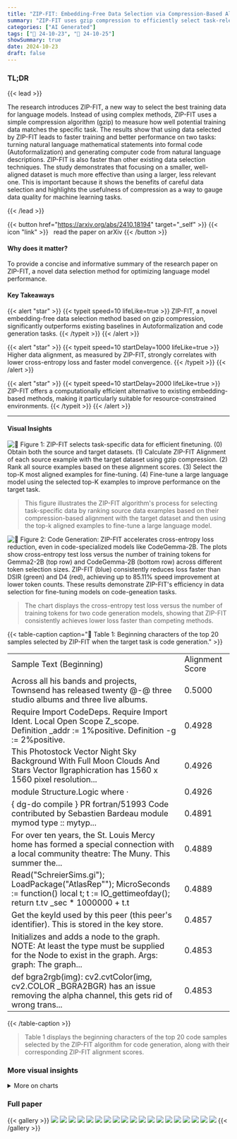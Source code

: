 ```yaml
---
title: "ZIP-FIT: Embedding-Free Data Selection via Compression-Based Alignment"
summary: "ZIP-FIT uses gzip compression to efficiently select task-relevant training data, significantly boosting language model performance and reducing training time."
categories: ["AI Generated"]
tags: ["🔖 24-10-23", "🤗 24-10-25"]
showSummary: true
date: 2024-10-23
draft: false
---
```


### TL;DR


{{< lead >}}

The research introduces ZIP-FIT, a new way to select the best training data for language models. Instead of using complex methods, ZIP-FIT uses a simple compression algorithm (gzip) to measure how well potential training data matches the specific task.  The results show that using data selected by ZIP-FIT leads to faster training and better performance on two tasks: turning natural language mathematical statements into formal code (Autoformalization) and generating computer code from natural language descriptions. ZIP-FIT is also faster than other existing data selection techniques.  The study demonstrates that focusing on a smaller, well-aligned dataset is much more effective than using a larger, less relevant one.  This is important because it shows the benefits of careful data selection and highlights the usefulness of compression as a way to gauge data quality for machine learning tasks.

{{< /lead >}}


{{< button href="https://arxiv.org/abs/2410.18194" target="_self" >}}
{{< icon "link" >}} &nbsp; read the paper on arXiv
{{< /button >}}

#### Why does it matter?
To provide a concise and informative summary of the research paper on ZIP-FIT, a novel data selection method for optimizing language model performance.
#### Key Takeaways

{{< alert "star" >}}
{{< typeit speed=10 lifeLike=true >}} ZIP-FIT, a novel embedding-free data selection method based on gzip compression, significantly outperforms existing baselines in Autoformalization and code generation tasks. {{< /typeit >}}
{{< /alert >}}

{{< alert "star" >}}
{{< typeit speed=10 startDelay=1000 lifeLike=true >}} Higher data alignment, as measured by ZIP-FIT, strongly correlates with lower cross-entropy loss and faster model convergence. {{< /typeit >}}
{{< /alert >}}

{{< alert "star" >}}
{{< typeit speed=10 startDelay=2000 lifeLike=true >}} ZIP-FIT offers a computationally efficient alternative to existing embedding-based methods, making it particularly suitable for resource-constrained environments. {{< /typeit >}}
{{< /alert >}}

------
#### Visual Insights



![](figures/figures_2_0.png "🔼 Figure 1: ZIP-FIT selects task-specific data for efficient finetuning. (0) Obtain both the source and target datasets. (1) Calculate ZIP-FIT Alignment of each source example with the target dataset using gzip compression. (2) Rank all source examples based on these alignment scores. (3) Select the top-K most aligned examples for fine-tuning. (4) Fine-tune a large language model using the selected top-K examples to improve performance on the target task.")

> This figure illustrates the ZIP-FIT algorithm's process for selecting task-specific data by ranking source data examples based on their compression-based alignment with the target dataset and then using the top-k aligned examples to fine-tune a large language model.





![](charts/charts_2_0.png "🔼 Figure 2: Code Generation: ZIP-FIT accelerates cross-entropy loss reduction, even in code-specialized models like CodeGemma-2B. The plots show cross-entropy test loss versus the number of training tokens for Gemma2-2B (top row) and CodeGemma-2B (bottom row) across different token selection sizes. ZIP-FIT (blue) consistently reduces loss faster than DSIR (green) and D4 (red), achieving up to 85.11% speed improvement at lower token counts. These results demonstrate ZIP-FIT's efficiency in data selection for fine-tuning models on code-geneation tasks.")

> The chart displays the cross-entropy test loss versus the number of training tokens for two code generation models, showing that ZIP-FIT consistently achieves lower loss faster than competing methods.





{{< table-caption caption="🔽 Table 1: Beginning characters of the top 20 samples selected by ZIP-FIT when the target task is code generation." >}}
<table id='6' style='font-size:18px'><tr><td>Sample Text (Beginning)</td><td>Alignment Score</td></tr><tr><td>Across all his bands and projects, Townsend has released twenty @-@ three studio albums and three live albums.</td><td>0.5000</td></tr><tr><td>Require Import CodeDeps. Require Import Ident. Local Open Scope Z_scope. Definition _addr := 1%positive. Definition -g := 2%positive.</td><td>0.4928</td></tr><tr><td>This Photostock Vector Night Sky Background With Full Moon Clouds And Stars Vector Ilgraphicration has 1560 x 1560 pixel resolution...</td><td>0.4926</td></tr><tr><td>module Structure.Logic where ·</td><td>0.4926</td></tr><tr><td>{ dg-do compile } PR fortran/51993 Code contributed by Sebastien Bardeau <bardeau at iram dot fr> module mymod type :: mytyp...</td><td>0.4891</td></tr><tr><td>For over ten years, the St. Louis Mercy home has formed a special connection with a local community theatre: The Muny. This summer the...</td><td>0.4889</td></tr><tr><td>Read("SchreierSims.gi"); LoadPackage("AtlasRep""); MicroSeconds := function() local t; t := IO_gettimeofday(); return t.tv _sec * 1000000 + t.t</td><td>0.4889</td></tr><tr><td>Get the keyId used by this peer (this peer's identifier). This is stored in the key store.</td><td>0.4857</td></tr><tr><td>Initializes and adds a node to the graph. NOTE: At least the type must be supplied for the Node to exist in the graph. Args: graph: The graph...</td><td>0.4853</td></tr><tr><td>def bgra2rgb(img): cv2.cvtColor(img, cv2.COLOR _BGRA2BGR) has an issue removing the alpha channel, this gets rid of wrong trans...</td><td>0.4853</td></tr></table>{{< /table-caption >}}

> Table 1 displays the beginning characters of the top 20 code samples selected by the ZIP-FIT algorithm for code generation, along with their corresponding ZIP-FIT alignment scores.



### More visual insights



<details>
<summary>More on charts
</summary>


![](charts/charts_3_0.png "🔼 Figure 3: Higher ZIP-FIT alignment correlates with lower cross-entropy loss. The relationship between ZIP-FIT alignment and cross-entropy (CE) loss for (a) GPT-2 trained on 22k tokens (R2 = 0.90, p = 0.001) and (b) Mistral7B trained on 22k tokens (R2 = 0.75, p = 0.025). Each point represents a dataset, with its position reflecting the dataset's ZIP-FIT alignment score against the ProofNet test set and the resulting CE loss. The dashed red line indicates the linear regression fit, while the dashed grey line shows the pretrained CE loss. Higher alignment scores correspond to lower CE losses, demonstrating that training on better aligned data yields better performance.")

> The chart shows a strong negative correlation between higher ZIP-FIT alignment scores and lower cross-entropy loss for GPT-2 and Mistral7B language models, indicating that training on better-aligned data leads to improved performance.


![](charts/charts_3_1.png "🔼 Figure 3: Higher ZIP-FIT alignment correlates with lower cross-entropy loss. The relationship between ZIP-FIT alignment and cross-entropy (CE) loss for (a) GPT-2 trained on 22k tokens (R2 = 0.90, p = 0.001) and (b) Mistral7B trained on 22k tokens (R2 = 0.75, p = 0.025). Each point represents a dataset, with its position reflecting the dataset's ZIP-FIT alignment score against the ProofNet test set and the resulting CE loss. The dashed red line indicates the linear regression fit, while the dashed grey line shows the pretrained CE loss. Higher alignment scores correspond to lower CE losses, demonstrating that training on better aligned data yields better performance.")

> Higher ZIP-FIT alignment scores correlate with lower cross-entropy loss, indicating that training on better-aligned data leads to improved model performance.


![](charts/charts_5_0.png "🔼 Figure 4: Highly aligned data lowers cross-entropy loss more efficiently. The x-axis shows the number of training tokens, and the y-axis represents the cross-entropy (CE) test loss. Different curves correspond to datasets filtered by different alignment scores, indicating their relevance to the target domain. The most aligned data reduce Test CE loss significantly faster than less aligned data. The left panel depicts results using GPT-2, and the right panel uses Mistral7B, demonstrating that using highly aligned data not only accelerates training but also achieves better model performance, validating the effectiveness of ZIP-FIT for data selection in fine-tuning.")

> The chart shows that highly aligned data leads to faster convergence and lower cross-entropy loss during model training for both GPT-2 and Mistral7B language models.


![](charts/charts_6_0.png "🔼 Figure 5: AutoFormalization: ZIP-FIT consistently achieves lower test loss more quickly than D4 and DSIR, demonstrating its efficiency in data selection. The plots show cross-entropy test loss versus the number of training tokens for three models (InterLM-Math-Plus-1.8B, Gemma2-2B, and Mistral7B) across different token selection sizes. ZIP-FIT (blue line) consistently outperforms both DSIR (green line) and D4 (red line) across all model and token size configurations, highlighting its ability to process data more efficiently. The percentage labels in each plot indicate the relative speedup of ZIP-FIT over DSIR in reaching the lowest cross-entropy loss, reinforcing the method's scalability and adaptability for domain-specific fine-tuning.")

> The chart shows that ZIP-FIT consistently achieves lower cross-entropy test loss faster than DSIR and D4 across various models and token selection sizes for the AutoFormalization task, demonstrating its efficiency in data selection.


![](charts/charts_8_0.png "🔼 Figure 6: Selective data filtering with ZIP-FIT allows us to achieve better cross-entropy test loss faster than training on all the data, resulting in improved performance and efficiency. The x-axis represents the number of training tokens, while the y-axis shows the cross-entropy test loss. The curves represent models fine-tuned (FT) on datasets filtered by varying alignment thresholds (>0.1, >0.2, >0.3). The dashed line indicates the baseline performance of the pretrained Mistral7B model. Training on data filtered with higher alignment thresholds leads to superior performance, demonstrating the effectiveness of removing misaligned data in fine-tuning.")

> The chart displays the relationship between the number of training tokens and cross-entropy test loss for different data alignment thresholds, demonstrating that using more aligned data leads to faster convergence and lower test loss.


![](charts/charts_17_0.png "🔼 Figure 7: ZIP-FIT consistently achieves a lower test loss at a faster rate compared to D4 and DSIR for Autoformalization. The plots show the cross-entropy test loss against the number of training tokens for three models (InterLM-Math-Plus-1.8B, Gemma2-2B, and Mistral7B) across various token selection sizes. ZIP-FIT (blue line) consistently surpasses both DSIR (green line) and D4 (red line) across all model and token size configurations, emphasizing its superior data processing efficiency. The percentage labels in each plot denote the relative speedup of ZIP-FIT over DSIR in attaining the lowest cross-entropy loss, further underscoring the method's scalability and adaptability for domain-specific fine-tuning.")

> The chart displays the cross-entropy test loss for three different models across various token selection sizes, demonstrating that ZIP-FIT consistently achieves lower test loss at a faster rate compared to D4 and DSIR.


![](charts/charts_17_1.png "🔼 Figure 7: ZIP-FIT consistently achieves a lower test loss at a faster rate compared to D4 and DSIR for Autoformalization. The plots show the cross-entropy test loss against the number of training tokens for three models (InterLM-Math-Plus-1.8B, Gemma2-2B, and Mistral7B) across various token selection sizes. ZIP-FIT (blue line) consistently surpasses both DSIR (green line) and D4 (red line) across all model and token size configurations, emphasizing its superior data processing efficiency. The percentage labels in each plot denote the relative speedup of ZIP-FIT over DSIR in attaining the lowest cross-entropy loss, further underscoring the method's scalability and adaptability for domain-specific fine-tuning.")

> The chart compares the performance of ZIP-FIT, DSIR, and D4 in reducing cross-entropy loss during the fine-tuning of three different language models for the Autoformalization task, demonstrating ZIP-FIT's superior efficiency and speed.


![](charts/charts_17_2.png "🔼 Figure 7: ZIP-FIT consistently achieves a lower test loss at a faster rate compared to D4 and DSIR for Autoformalization. The plots show the cross-entropy test loss against the number of training tokens for three models (InterLM-Math-Plus-1.8B, Gemma2-2B, and Mistral7B) across various token selection sizes. ZIP-FIT (blue line) consistently surpasses both DSIR (green line) and D4 (red line) across all model and token size configurations, emphasizing its superior data processing efficiency. The percentage labels in each plot denote the relative speedup of ZIP-FIT over DSIR in attaining the lowest cross-entropy loss, further underscoring the method's scalability and adaptability for domain-specific fine-tuning.")

> The chart compares the cross-entropy test loss of three different language models fine-tuned using data selected by ZIP-FIT, DSIR, and D4 across varying numbers of training tokens, demonstrating ZIP-FIT's superior efficiency and faster convergence.


![](charts/charts_17_3.png "🔼 Figure 7: ZIP-FIT consistently achieves a lower test loss at a faster rate compared to D4 and DSIR for Autoformalization. The plots show the cross-entropy test loss against the number of training tokens for three models (InterLM-Math-Plus-1.8B, Gemma2-2B, and Mistral7B) across various token selection sizes. ZIP-FIT (blue line) consistently surpasses both DSIR (green line) and D4 (red line) across all model and token size configurations, emphasizing its superior data processing efficiency. The percentage labels in each plot denote the relative speedup of ZIP-FIT over DSIR in attaining the lowest cross-entropy loss, further underscoring the method's scalability and adaptability for domain-specific fine-tuning.")

> The chart displays the cross-entropy test loss of three different language models using different data selection methods (ZIP-FIT, DSIR, and D4) across varying numbers of training tokens, demonstrating ZIP-FIT's superior performance and efficiency.


![](charts/charts_17_4.png "🔼 Figure 2: Code Generation: ZIP-FIT accelerates cross-entropy loss reduction, even in code-specialized models like CodeGemma-2B. The plots show cross-entropy test loss versus the number of training tokens for Gemma2-2B (top row) and CodeGemma-2B (bottom row) across different token selection sizes. ZIP-FIT (blue) consistently reduces loss faster than DSIR (green) and D4 (red), achieving up to 85.11% speed improvement at lower token counts. These results demonstrate ZIP-FIT's efficiency in data selection for fine-tuning models on code-geneation tasks.")

> The chart displays the cross-entropy test loss versus the number of training tokens for different models and token selection sizes, showing that ZIP-FIT consistently reduces loss faster than other methods.


![](charts/charts_17_5.png "🔼 Figure 7: ZIP-FIT consistently achieves a lower test loss at a faster rate compared to D4 and DSIR for Autoformalization. The plots show the cross-entropy test loss against the number of training tokens for three models (InterLM-Math-Plus-1.8B, Gemma2-2B, and Mistral7B) across various token selection sizes. ZIP-FIT (blue line) consistently surpasses both DSIR (green line) and D4 (red line) across all model and token size configurations, emphasizing its superior data processing efficiency. The percentage labels in each plot denote the relative speedup of ZIP-FIT over DSIR in attaining the lowest cross-entropy loss, further underscoring the method's scalability and adaptability for domain-specific fine-tuning.")

> The chart compares the cross-entropy test loss of three different language models (InterLM-Math-Plus-1.8B, Gemma2-2B, and Mistral7B) trained on data selected by ZIP-FIT, DSIR, and D4 across various token selection sizes, demonstrating ZIP-FIT's superior performance and efficiency.


![](charts/charts_17_6.png "🔼 Figure 7: ZIP-FIT consistently achieves a lower test loss at a faster rate compared to D4 and DSIR for Autoformalization. The plots show the cross-entropy test loss against the number of training tokens for three models (InterLM-Math-Plus-1.8B, Gemma2-2B, and Mistral7B) across various token selection sizes. ZIP-FIT (blue line) consistently surpasses both DSIR (green line) and D4 (red line) across all model and token size configurations, emphasizing its superior data processing efficiency. The percentage labels in each plot denote the relative speedup of ZIP-FIT over DSIR in attaining the lowest cross-entropy loss, further underscoring the method's scalability and adaptability for domain-specific fine-tuning.")

> The chart compares the performance of ZIP-FIT, DSIR, and D4 in reducing cross-entropy loss during the fine-tuning of three different language models for the Autoformalization task, showing ZIP-FIT's superior efficiency and faster convergence.


![](charts/charts_17_7.png "🔼 Figure 7: ZIP-FIT consistently achieves a lower test loss at a faster rate compared to D4 and DSIR for Autoformalization. The plots show the cross-entropy test loss against the number of training tokens for three models (InterLM-Math-Plus-1.8B, Gemma2-2B, and Mistral7B) across various token selection sizes. ZIP-FIT (blue line) consistently surpasses both DSIR (green line) and D4 (red line) across all model and token size configurations, emphasizing its superior data processing efficiency. The percentage labels in each plot denote the relative speedup of ZIP-FIT over DSIR in attaining the lowest cross-entropy loss, further underscoring the method's scalability and adaptability for domain-specific fine-tuning.")

> The chart compares the performance of ZIP-FIT, DSIR, and D4 in terms of cross-entropy test loss and training speed for different model sizes and datasets in the Autoformalization task, demonstrating ZIP-FIT's superiority.


![](charts/charts_17_8.png "🔼 Figure 7: ZIP-FIT consistently achieves a lower test loss at a faster rate compared to D4 and DSIR for Autoformalization. The plots show the cross-entropy test loss against the number of training tokens for three models (InterLM-Math-Plus-1.8B, Gemma2-2B, and Mistral7B) across various token selection sizes. ZIP-FIT (blue line) consistently surpasses both DSIR (green line) and D4 (red line) across all model and token size configurations, emphasizing its superior data processing efficiency. The percentage labels in each plot denote the relative speedup of ZIP-FIT over DSIR in attaining the lowest cross-entropy loss, further underscoring the method's scalability and adaptability for domain-specific fine-tuning.")

> The chart compares the cross-entropy test loss of three different language models (InterLM-Math-Plus-1.8B, Gemma2-2B, and Mistral7B) trained using data selected by ZIP-FIT, DSIR, and D4 across various token selection sizes, demonstrating ZIP-FIT's superior efficiency and faster convergence in achieving lower test loss.


![](charts/charts_18_0.png "🔼 Figure 8: ZIP-FIP demonstrates lower cross-entropy and lower run time during data selection than competing DSIR and D4 methods. ZIP-FIT is cheaper, faster, and better performing. The run times do no include fine-tuning time, since it's a constant offset across all models. D4's data selection (not shown) takes 5hs because it uses an embedding model (opt-125m Zhang et al. (2022)), the same one as the original paper Tirumala et al. (2023).")

> The chart compares the cross-entropy test loss and data selection time of ZIP-FIT against DSIR for different models and token sizes, showing that ZIP-FIT achieves lower cross-entropy and faster data selection.


</details>



### Full paper

{{< gallery >}}
<img src="paper_images/1.png" class="grid-w50 md:grid-w33 xl:grid-w25" />
<img src="paper_images/2.png" class="grid-w50 md:grid-w33 xl:grid-w25" />
<img src="paper_images/3.png" class="grid-w50 md:grid-w33 xl:grid-w25" />
<img src="paper_images/4.png" class="grid-w50 md:grid-w33 xl:grid-w25" />
<img src="paper_images/5.png" class="grid-w50 md:grid-w33 xl:grid-w25" />
<img src="paper_images/6.png" class="grid-w50 md:grid-w33 xl:grid-w25" />
<img src="paper_images/7.png" class="grid-w50 md:grid-w33 xl:grid-w25" />
<img src="paper_images/8.png" class="grid-w50 md:grid-w33 xl:grid-w25" />
<img src="paper_images/9.png" class="grid-w50 md:grid-w33 xl:grid-w25" />
<img src="paper_images/10.png" class="grid-w50 md:grid-w33 xl:grid-w25" />
<img src="paper_images/11.png" class="grid-w50 md:grid-w33 xl:grid-w25" />
<img src="paper_images/12.png" class="grid-w50 md:grid-w33 xl:grid-w25" />
<img src="paper_images/13.png" class="grid-w50 md:grid-w33 xl:grid-w25" />
<img src="paper_images/14.png" class="grid-w50 md:grid-w33 xl:grid-w25" />
<img src="paper_images/15.png" class="grid-w50 md:grid-w33 xl:grid-w25" />
<img src="paper_images/16.png" class="grid-w50 md:grid-w33 xl:grid-w25" />
<img src="paper_images/17.png" class="grid-w50 md:grid-w33 xl:grid-w25" />
<img src="paper_images/18.png" class="grid-w50 md:grid-w33 xl:grid-w25" />
<img src="paper_images/19.png" class="grid-w50 md:grid-w33 xl:grid-w25" />
{{< /gallery >}}